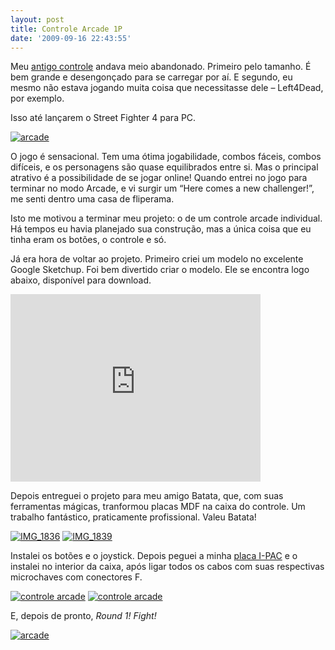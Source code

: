```yaml
---
layout: post
title: Controle Arcade 1P
date: '2009-09-16 22:43:55'
---
```



Meu [antigo controle](http://seiti.eti.br/blog/controle-arcade) andava meio abandonado. Primeiro pelo tamanho. É bem grande e desengonçado para se carregar por aí. E segundo, eu mesmo não estava jogando muita coisa que necessitasse dele – Left4Dead, por exemplo.

Isso até lançarem o Street Fighter 4 para PC.

[![arcade](http://farm3.static.flickr.com/2547/3926980459_3a88394fde_m.jpg)](http://www.flickr.com/photos/seiti/3926980459/ "arcade by Seiti Yamashiro, on Flickr")

O jogo é sensacional. Tem uma ótima jogabilidade, combos fáceis, combos difíceis, e os personagens são quase equilibrados entre si. Mas o principal atrativo é a possibilidade de se jogar online! Quando entrei no jogo para terminar no modo Arcade, e vi surgir um “Here comes a new challenger!”, me senti dentro uma casa de fliperama.

Isto me motivou a terminar meu projeto: o de um controle arcade individual. Há tempos eu havia planejado sua construção, mas a única coisa que eu tinha eram os botões, o controle e só.

Já era hora de voltar ao projeto. Primeiro criei um modelo no excelente Google Sketchup. Foi bem divertido criar o modelo. Ele se encontra logo abaixo, disponível para download.

<iframe frameborder="0" height="300" marginheight="0" marginwidth="0" scrolling="no" src="http://sketchup.google.com/3dwarehouse/mini?mid=6cd892625f996148b038cc8fd30d2eb3&width=400&height=300" width="400"></iframe>

Depois entreguei o projeto para meu amigo Batata, que, com suas ferramentas mágicas, tranformou placas MDF na caixa do controle. Um trabalho fantástico, praticamente profissional. Valeu Batata!

[![IMG_1836](http://farm3.static.flickr.com/2572/3876952994_578e926360_m.jpg)](http://www.flickr.com/photos/seiti/3876952994/ "IMG_1836 by Seiti Yamashiro, on Flickr") [![IMG_1839](http://farm3.static.flickr.com/2630/3876166469_cfb2814574_m.jpg)](http://www.flickr.com/photos/seiti/3876166469/ "IMG_1839 by Seiti Yamashiro, on Flickr")

Instalei os botões e o joystick. Depois peguei a minha [placa I-PAC](http://www.ultimarc.com/ipac1.php) e o instalei no interior da caixa, após ligar todos os cabos com suas respectivas microchaves com conectores F.

[![controle arcade](http://farm3.static.flickr.com/2526/3924612676_b3f280fde4_m.jpg)](http://www.flickr.com/photos/seiti/3924612676/ "controle arcade by Seiti Yamashiro, on Flickr") [![controle arcade](http://farm3.static.flickr.com/2563/3923826721_98924e5b38_m.jpg)](http://www.flickr.com/photos/seiti/3923826721/ "controle arcade by Seiti Yamashiro, on Flickr")

E, depois de pronto, *Round 1! Fight!*

[![arcade](http://farm4.static.flickr.com/3439/3926980751_0b5b3b65f4.jpg)](http://www.flickr.com/photos/seiti/3926980751/ "arcade by Seiti Yamashiro, on Flickr")


